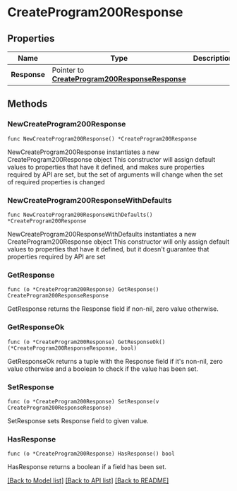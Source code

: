 # CreateProgram200Response

## Properties

Name | Type | Description | Notes
------------ | ------------- | ------------- | -------------
**Response** | Pointer to [**CreateProgram200ResponseResponse**](CreateProgram200ResponseResponse.md) |  | [optional] 

## Methods

### NewCreateProgram200Response

`func NewCreateProgram200Response() *CreateProgram200Response`

NewCreateProgram200Response instantiates a new CreateProgram200Response object
This constructor will assign default values to properties that have it defined,
and makes sure properties required by API are set, but the set of arguments
will change when the set of required properties is changed

### NewCreateProgram200ResponseWithDefaults

`func NewCreateProgram200ResponseWithDefaults() *CreateProgram200Response`

NewCreateProgram200ResponseWithDefaults instantiates a new CreateProgram200Response object
This constructor will only assign default values to properties that have it defined,
but it doesn't guarantee that properties required by API are set

### GetResponse

`func (o *CreateProgram200Response) GetResponse() CreateProgram200ResponseResponse`

GetResponse returns the Response field if non-nil, zero value otherwise.

### GetResponseOk

`func (o *CreateProgram200Response) GetResponseOk() (*CreateProgram200ResponseResponse, bool)`

GetResponseOk returns a tuple with the Response field if it's non-nil, zero value otherwise
and a boolean to check if the value has been set.

### SetResponse

`func (o *CreateProgram200Response) SetResponse(v CreateProgram200ResponseResponse)`

SetResponse sets Response field to given value.

### HasResponse

`func (o *CreateProgram200Response) HasResponse() bool`

HasResponse returns a boolean if a field has been set.


[[Back to Model list]](../README.md#documentation-for-models) [[Back to API list]](../README.md#documentation-for-api-endpoints) [[Back to README]](../README.md)


